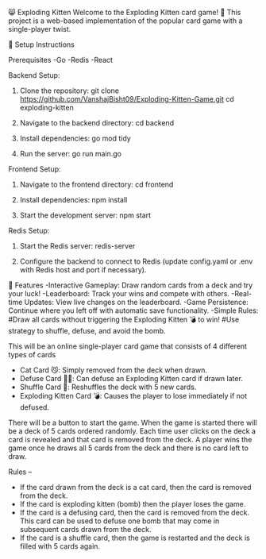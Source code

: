 😸 Exploding Kitten
Welcome to the Exploding Kitten card game! 🎉 This project is a web-based implementation of the popular card game with a single-player twist.

🧰 Setup Instructions

Prerequisites
-Go
-Redis
-React

Backend Setup:
1. Clone the repository:
   git clone https://github.com/VanshajBisht09/Exploding-Kitten-Game.git
   cd exploding-kitten

2. Navigate to the backend directory:
   cd backend
   
4. Install dependencies:
   go mod tidy

5. Run the server:
   go run main.go

Frontend Setup:
1. Navigate to the frontend directory:
   cd frontend

2. Install dependencies:
   npm install

3. Start the development server:
   npm start

Redis Setup:
1. Start the Redis server:
   redis-server

2. Configure the backend to connect to Redis (update config.yaml or .env with Redis host and port if necessary).


🚀 Features
-Interactive Gameplay: Draw random cards from a deck and try your luck!
-Leaderboard: Track your wins and compete with others.
-Real-time Updates: View live changes on the leaderboard.
-Game Persistence: Continue where you left off with automatic save functionality.
-Simple Rules:
#Draw all cards without triggering the Exploding Kitten 💣 to win!
#Use strategy to shuffle, defuse, and avoid the bomb.


This will be an online single-player card game that consists of 4 different types of cards
- Cat Card 😼: Simply removed from the deck when drawn.
- Defuse Card 🙅‍♂️: Can defuse an Exploding Kitten card if drawn later.
- Shuffle Card 🔀: Reshuffles the deck with 5 new cards.
- Exploding Kitten Card 💣: Causes the player to lose immediately if not defused.

There will be a button to start the game. When the game is started there will be a deck of 5 cards ordered randomly. Each time user clicks on the deck a card is revealed and that card is removed from the deck. A player wins the game once he draws all 5 cards from the deck and there is no card left to draw.

Rules –
- If the card drawn from the deck is a cat card, then the card is removed from the deck.
- If the card is exploding kitten (bomb) then the player loses the game.
- If the card is a defusing card, then the card is removed from the deck. This card can be used to defuse one bomb that may come in subsequent cards drawn from the deck.
- If the card is a shuffle card, then the game is restarted and the deck is filled with 5 cards again.

